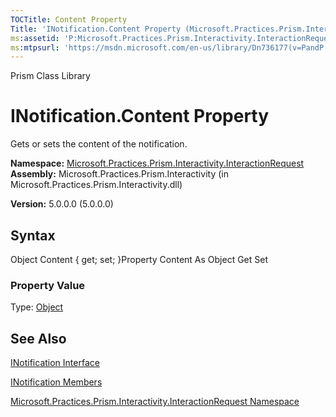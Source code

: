 ```yaml
---
TOCTitle: Content Property
Title: 'INotification.Content Property (Microsoft.Practices.Prism.Interactivity.InteractionRequest)'
ms:assetid: 'P:Microsoft.Practices.Prism.Interactivity.InteractionRequest.INotification.Content'
ms:mtpsurl: 'https://msdn.microsoft.com/en-us/library/Dn736177(v=PandP.50)'
---
```


Prism Class Library

INotification.Content Property
==================================

Gets or sets the content of the notification.

**Namespace:** [Microsoft.Practices.Prism.Interactivity.InteractionRequest](https://msdn.microsoft.com/n:microsoft.practices.prism.interactivity.interactionrequest)
**Assembly:** Microsoft.Practices.Prism.Interactivity (in Microsoft.Practices.Prism.Interactivity.dll)

**Version:** 5.0.0.0 (5.0.0.0)

## Syntax


<span id="syntaxToggle"></span>Object Content { get; set; }Property Content As Object Get Set
### Property Value

Type: [Object](http://msdn2.microsoft.com/en-us/library/e5kfa45b)

See Also
--------


[INotification Interface](https://msdn.microsoft.com/t:microsoft.practices.prism.interactivity.interactionrequest.inotification)

[INotification Members](https://msdn.microsoft.com/allmembers.t:microsoft.practices.prism.interactivity.interactionrequest.inotification)

[Microsoft.Practices.Prism.Interactivity.InteractionRequest Namespace](https://msdn.microsoft.com/n:microsoft.practices.prism.interactivity.interactionrequest)
